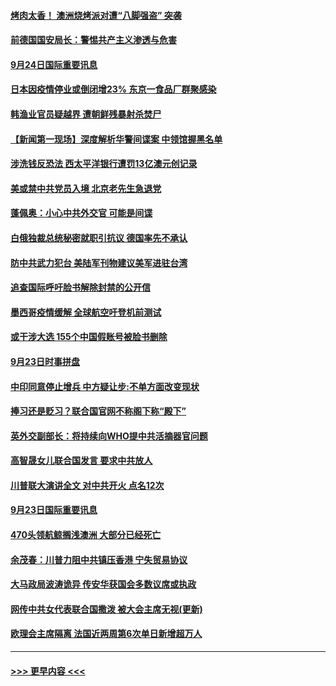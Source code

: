 #### [烤肉太香！ 澳洲烧烤派对遭“八脚强盗” 突袭](../pages/prog202/a102948095.md?t=09242102) 
#### [前德国国安局长：警惕共产主义渗透与危害](../pages/prog202/a102948126.md?t=09242102) 
#### [9月24日国际重要讯息](../pages/prog202/a102948124.md?t=09242102) 
#### [日本因疫情停业或倒闭增23%  东京一食品厂群聚感染](../pages/prog202/a102948112.md?t=09242102) 
#### [韩渔业官员疑越界 遭朝鲜残暴射杀焚尸](../pages/prog202/a102947930.md?t=09242102) 
#### [【新闻第一现场】深度解析华警间谍案 中领馆握黑名单](../pages/prog202/a102948040.md?t=09242102) 
#### [涉洗钱反恐法 西太平洋银行遭罚13亿澳元创记录](../pages/prog202/a102948034.md?t=09242102) 
#### [美或禁中共党员入境 北京老先生急退党](../pages/prog202/a102948024.md?t=09242102) 
#### [蓬佩奥：小心中共外交官 可能是间谍](../pages/prog202/a102947969.md?t=09242102) 
#### [白俄独裁总统秘密就职引抗议 德国率先不承认](../pages/prog202/a102947965.md?t=09242102) 
#### [防中共武力犯台 美陆军刊物建议美军进驻台湾](../pages/prog202/a102947804.md?t=09242102) 
#### [追查国际呼吁脸书解除封禁的公开信](../pages/prog202/a102947883.md?t=09242102) 
#### [墨西哥疫情缓解 全球航空吁登机前测试](../pages/prog202/a102947567.md?t=09242102) 
#### [或干涉大选 155个中国假账号被脸书删除](../pages/prog202/a102947583.md?t=09242102) 
#### [9月23日时事拼盘](../pages/prog202/a102947732.md?t=09242102) 
#### [中印同意停止增兵 中方疑让步:不单方面改变现状](../pages/prog202/a102947716.md?t=09242102) 
#### [捧习还是贬习？联合国官网不称阁下称“殿下”](../pages/prog202/a102947656.md?t=09242102) 
#### [英外交副部长：将持续向WHO提中共活摘器官问题](../pages/prog202/a102947631.md?t=09242102) 
#### [高智晟女儿联合国发言 要求中共放人](../pages/prog202/a102947553.md?t=09242102) 
#### [川普联大演讲全文 对中共开火 点名12次](../pages/prog202/a102945304.md?t=09242102) 
#### [9月23日国际重要讯息](../pages/prog202/a102947324.md?t=09242102) 
#### [470头领航鲸搁浅澳洲 大部分已经死亡](../pages/prog202/a102947230.md?t=09242102) 
#### [余茂春：川普力阻中共镇压香港 宁失贸易协议](../pages/prog202/a102947236.md?t=09242102) 
#### [大马政局波涛诡异 传安华获国会多数议席或执政](../pages/prog202/a102947204.md?t=09242102) 
#### [网传中共女代表联合国撒泼 被大会主席无视(更新)](../pages/prog202/a102947170.md?t=09242102) 
#### [欧理会主席隔离 法国近两周第6次单日新增超万人](../pages/prog202/a102947152.md?t=09242102) 

----
#### [ >>> 更早内容 <<< ](../indexes/prog202-earlier.md)
